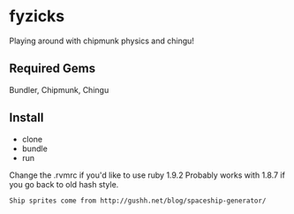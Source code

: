 fyzicks
=======

Playing around with chipmunk physics and chingu!

Required Gems
------------
Bundler, Chipmunk, Chingu

Install
-------

* clone
* bundle
* run

Change the .rvmrc if you'd like to use ruby 1.9.2
Probably works with 1.8.7 if you go back to old hash style.

    Ship sprites come from http://gushh.net/blog/spaceship-generator/
